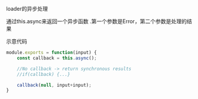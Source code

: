 loader的异步处理

通过this.async来返回一个异步函数
    .第一个参数是Error，第二个参数是处理的结果

示意代码
``````javascript
module.exports = function(input) {
    const callback = this.async();

    //No callback -> return synchronous results
    //if(callback) {...}

    callback(null, input+input);
}

``````